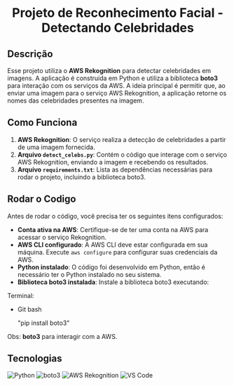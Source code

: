 <h1 align="center"> Projeto de Reconhecimento Facial - Detectando Celebridades</h1>

## Descrição

Esse projeto utiliza o **AWS Rekognition** para detectar celebridades em imagens. A aplicação é construída em Python e utiliza a biblioteca **boto3** para interação com os serviços da AWS. A ideia principal é permitir que, ao enviar uma imagem para o serviço AWS Rekognition, a aplicação retorne os nomes das celebridades presentes na imagem.


## Como Funciona

1. **AWS Rekognition**: O serviço realiza a detecção de celebridades a partir de uma imagem fornecida.
2. **Arquivo `detect_celebs.py`**: Contém o código que interage com o serviço AWS Rekognition, enviando a imagem e recebendo os resultados.
3. **Arquivo `requirements.txt`**: Lista as dependências necessárias para rodar o projeto, incluindo a biblioteca boto3.

## Rodar o Codigo

Antes de rodar o código, você precisa ter os seguintes itens configurados:

- **Conta ativa na AWS**: Certifique-se de ter uma conta na AWS para acessar o serviço Rekognition.
- **AWS CLI configurado**: A AWS CLI deve estar configurada em sua máquina. Execute `aws configure` para configurar suas credenciais da AWS.
- **Python instalado**: O código foi desenvolvido em Python, então é necessário ter o Python instalado no seu sistema.
- **Biblioteca boto3 instalada**: Instale a biblioteca boto3 executando:

Terminal:
- Git bash
  
  "pip install boto3" 

Obs:  **boto3** para interagir com a AWS.

## Tecnologias 

![Python](https://img.shields.io/badge/Python-3776AB?style=for-the-badge&logo=python&logoColor=white)
![boto3](https://img.shields.io/badge/boto3-4B77BE?style=for-the-badge&logo=aws&logoColor=white)
![AWS Rekognition](https://img.shields.io/badge/AWS_Rekognition-FF9900?style=for-the-badge&logo=aws&logoColor=white)
![VS Code](https://img.shields.io/badge/VS_Code-007ACC?style=for-the-badge&logo=visualstudiocode&logoColor=white)



